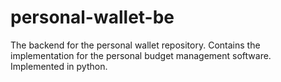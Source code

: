 # personal-wallet-be
The backend for the personal wallet repository. Contains the implementation for the personal budget management software. Implemented in python.
